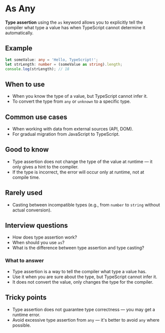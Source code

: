 # As Any

**Type assertion** using the `as` keyword allows you to explicitly tell the compiler what type a value has when TypeScript cannot determine it automatically.

## Example

```typescript
let someValue: any = 'Hello, TypeScript!';
let strLength: number = (someValue as string).length;
console.log(strLength); // 18
```

## When to use

- When you know the type of a value, but TypeScript cannot infer it.
- To convert the type from `any` or `unknown` to a specific type.

## Common use cases

- When working with data from external sources (API, DOM).
- For gradual migration from JavaScript to TypeScript.

## Good to know

- Type assertion does not change the type of the value at runtime — it only gives a hint to the compiler.
- If the type is incorrect, the error will occur only at runtime, not at compile time.

## Rarely used

- Casting between incompatible types (e.g., from `number` to `string` without actual conversion).

## Interview questions

- How does type assertion work?
- When should you use `as`?
- What is the difference between type assertion and type casting?

### What to answer

- Type assertion is a way to tell the compiler what type a value has.
- Use it when you are sure about the type, but TypeScript cannot infer it.
- It does not convert the value, only changes the type for the compiler.

## Tricky points

- Type assertion does not guarantee type correctness — you may get a runtime error.
- Avoid excessive type assertion from `any` — it's better to avoid `any` where possible.
